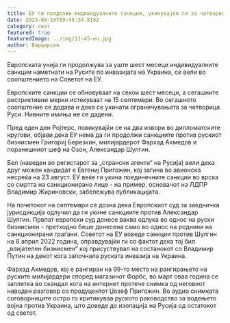 ```yaml
---
title: ЕУ ги продолжи индивидуалните санкции, укинувајќи ги за четворица Руси
date: 2023-09-15T09:45:34.815Z
category: свет
featured: true
featuredImage: ../img/11-45-eu.jpg
author: Вардарски
---
```

Европската унија ги продолжува за уште шест месеци индивидуалните санкции наметнати на Русите по инвазијата на Украина, се вели во соопштението на Советот на ЕУ.

Европските санкции се обновуваат на секои шест месеци, а сегашните рестриктивни мерки истекуваат на 15 септември. Во сегашното соопштение се додава и дека се укинати ограничувањата за четворица Руси. Нивните имиња не се дадени.

Пред еден ден Ројтерс, повикувајќи се на два извори во дипломатските кругови, објави дека ЕУ нема да ги продолжи санкциите против рускиот бизнисмен Григориј Березкин, милијардерот Фархад Ахмедов и поранешниот шеф на Озон, Александар Шулгин.

Бел (наведен во регистарот за „странски агенти“ на Русија) вели дека друг можен кандидат е Евгениј Пригожин, кој загина во авионска несреќа на 23 август. ЕУ веќе ги укина поединечните санкции во врска со смртта на санкционирано лице - на пример, основачот на ЛДПР Владимир Жириновски, забележува публикацијата.

На почетокот на септември се дозна дека Европскиот суд за заедничка јурисдикција одлучил да ги укине санкциите против Александар Шулгин. Првпат европски суд донесе ваква одлука во однос на руски бизнисмен - претходно беше донесена само во однос на роднини на санкционирани граѓани. Советот на ЕУ воведе санкции против Шулгин на 8 април 2022 година, оправдувајќи ги со фактот дека тој бил „влијателен бизнисмен“ кој присуствувал на состанокот со Владимир Путин на денот кога започнала руската инвазија на Украина.

Фархад Ахмедов, кој е рангиран на 99-то место на рангирањето на руските милијардери според магазинот Форбс, во март оваа година се заплетка во скандал кога на интернет протече снимка од неговиот наводен разговор со продуцентот Џозеф Пригожин. Во аудио снимката соговорниците остро го критикуваа руското раководство за водењето војна против Украина, што доведе до изолација на Русија од остатокот од светот.